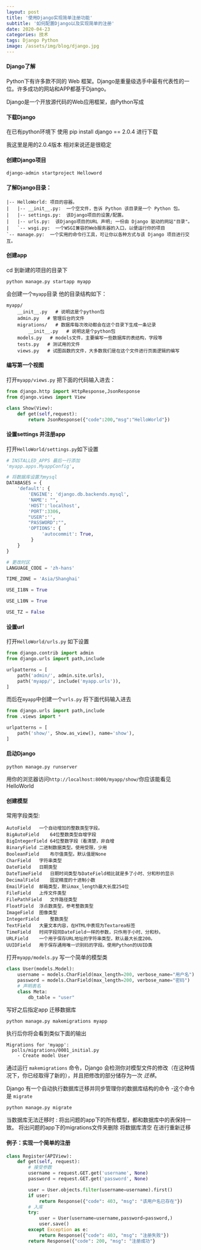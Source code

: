 ```yaml
---
layout: post
title: '使用Django实现简单注册功能'
subtitle: '如何配置Django以及实现简单的注册'
date: 2020-04-23
categories: 技术
tags: Django Python
image: /assets/img/blog/django.jpg
---
```


#### Django了解

Python下有许多款不同的 Web 框架。Django是重量级选手中最有代表性的一位。许多成功的网站和APP都基于Django。

Django是一个开放源代码的Web应用框架，由Python写成

#### 下载Django

在已有python环境下 使用 pip install django == 2.0.4 进行下载

我这里是用的2.0.4版本 相对来说还是很稳定

#### 创建Django项目

```dos
django-admin startproject Helloword
```

#### 了解Django目录：

```dos
|-- HelloWorld: 项目的容器。
|   |-- __init__.py:  一个空文件，告诉 Python 该目录是一个 Python 包。
|   |-- settings.py:  该Django项目的设置/配置。
|   |-- urls.py:  该Django项目的URL 声明; 一份由 Django 驱动的网站"目录"。
|   `-- wsgi.py:  一个WSGI兼容的Web服务器的入口，以便运行你的项目
`-- manage.py:  一个实用的命令行工具，可让你以各种方式与该 Django 项目进行交互。
```

#### 创建app

cd 到新建的项目的目录下

```dos
python manage.py startapp myapp
```

会创建一个`myapp`目录 他的目录结构如下：

```dos
myapp/
    __init__.py   # 说明这是个python包
    admin.py   # 管理后台的文件
    migrations/   # 数据库每次改动都会在这个目录下生成一条记录 
        __init__.py   # 说明这是个python包
    models.py   # models文件，主要编写一些数据库的表结构，字段等
    tests.py   # 测试用的文件
    views.py   # 试图函数的文件，大多数我们是在这个文件进行页面逻辑的编写
```

#### 编写第一个视图

打开`myapp/views.py` 把下面的代码输入进去：

```python
from django.http import HttpResponse,JsonResponse
from django.views import View

class Show(View):
    def get(self,request):
        return JsonResponse({"code":200,"msg":"HelloWorld"})
```

#### 设置settings 并注册app

打开`HelloWorld/settings.py`如下设置

```python 
# INSTALLED_APPS 最后一行添加
'myapp.apps.MyappConfig',

# 将数据库设置为mysql
DATABASES = {
    'default': {
        'ENGINE': 'django.db.backends.mysql',
        'NAME': "",
        'HOST':'localhost',
        'PORT':3306,
        "USER":'',
        "PASSWORD":"",
        'OPTIONS': {
             'autocommit': True,
         }
    }
}

# 更改时区
LANGUAGE_CODE = 'zh-hans'

TIME_ZONE = 'Asia/Shanghai'

USE_I18N = True

USE_L10N = True

USE_TZ = False
```

#### 设置url

打开`HelloWorld/urls.py` 如下设置

```python
from django.contrib import admin
from django.urls import path,include

urlpatterns = [
    path('admin/', admin.site.urls),
    path('myapp/', include('myapp.urls')),
]
```

而后在`myapp`中创建一个`urls.py` 将下面代码输入进去

```python
from django.urls import path,include
from .views import *

urlpatterns = [
    path('show/', Show.as_view(), name='show'),
]
```

#### 启动Django

```pyt
python manage.py runserver

```

用你的浏览器访问`http://localhost:8000/myapp/show/`你应该能看见 HelloWorld

#### 创建模型

常用字段类型:

```
AutoField	一个自动增加的整数类型字段。
BigAutoField	64位整数类型自增字段
BigIntegerField	64位整数字段（看清楚，非自增
BinaryField	二进制数据类型。使用受限，少用
BooleanField	布尔值类型。默认值是None
CharField	字符串类型
DateField	日期类型
DateTimeField	日期时间类型与DateField相比就是多了小时、分和秒的显示
DecimalField	固定精度的十进制小数
EmailField	邮箱类型，默认max_length最大长度254位
FileField	上传文件类型
FilePathField	文件路径类型
FloatField	浮点数类型，参考整数类型
ImageField	图像类型
IntegerField	整数类型
TextField	大量文本内容，在HTML中表现为Textarea标签
TimeField	时间字段同DateField一样的参数，只作用于小时、分和秒。
URLField	一个用于保存URL地址的字符串类型，默认最大长度200。
UUIDField	用于保存通用唯一识别码的字段。使用Python的UUID类
```


打开`myapp/models.py` 写一个简单的模型类

```python
class User(models.Model):
    username = models.CharField(max_length=200, verbose_name="用户名")
    password = models.CharField(max_length=200, verbose_name="密码")
    # 声明表名
    class Meta:
        db_table = "user"

```

写好之后指定app 迁移数据库

```dos
python manage.py makemigrations myapp

```

执行后你将会看到类似下面的输出

```dos
Migrations for 'myapp':
  polls/migrations/0001_initial.py
    - Create model User

```

通过运行 `makemigrations` 命令，Django 会检测你对模型文件的修改（在这种情况下，你已经取得了新的），并且把修改的部分储存为一次 *迁移*。

Django 有一个自动执行数据库迁移并同步管理你的数据库结构的命令 -这个命令是 `migrate`

```dos
python manage.py migrate

```

当数据库无法迁移时 :
将出问题的app下的所有模型，都和数据库中的表保持一致。
将出问题的app下的migrations文件夹删除
将数据库清空 在进行重新迁移

#### 例子：实现一个简单的注册

```python
class Register(APIView):
    def get(self, request):
        # 接受参数
        username = request.GET.get('username', None)
        password = request.GET.get('password', None)

        user = User.objects.filter(username=username).first()
        if user:
            return Response({"code": 403, "msg": "该用户名已存在"})
        # 入库
        try:
            user = User(username=username,password=password,)
            user.save()
        except Exception as e:
            return Response({"code": 403, "msg": "注册失败"})
        return Response({"code": 200, "msg": "注册成功"}

```

